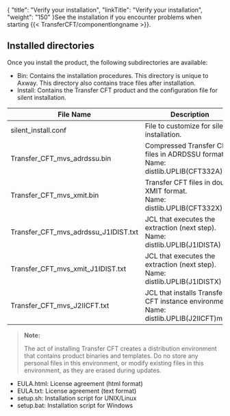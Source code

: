 {
    "title": "Verify your installation",
    "linkTitle": "Verify your installation",
    "weight": "150"
}See the installation  if you encounter problems when starting {{< TransferCFT/componentlongname  >}}.

## Installed directories

Once you install the product, the following subdirectories are available:

-   Bin: Contains the installation procedures. This directory is unique to Axway. This directory also contains trace files after installation.
-   Install: Contains the Transfer CFT product and the configuration file for silent installation.


| File Name  | Description  |
| --- | --- |
| silent_install.conf  | File to customize for silent installation.  |
| Transfer_CFT_mvs_adrdssu.bin  | Compressed Transfer CFT files in ADRDSSU format. Name: distlib.UPLIB(CFT332A)  |
| Transfer_CFT_mvs_xmit.bin  |  Transfer CFT files in double XMIT format.<br/>Name: distlib.UPLIB(CFT332X)  |
| Transfer_CFT_mvs_adrdssu_J1IDIST.txt  |  JCL that executes the extraction (next step).<br/>Name: distlib.UPLIB(J1IDISTA)  |
| Transfer_CFT_mvs_xmit_J1IDIST.txt  |  JCL that executes the extraction (next step).<br/>Name: distlib.UPLIB(J1IDISTX)  |
| Transfer_CFT_mvs_J2IICFT.txt  |  JCL that installs Transfer CFT instance environment.<br/>Name: distlib.UPLIB(J2IICFT)mode  |


> **Note:**
>
> The act of installing Transfer CFT creates a distribution environment that  contains product binaries and templates. Do no store any personal files in this environment, or modify existing files in this environment, as they are erased during updates.

-   EULA.html: License agreement (html format)
-   EULA.txt: License agreement (text format)
-   setup.sh: Installation script for UNIX/Linux
-   setup.bat: Installation script for Windows
